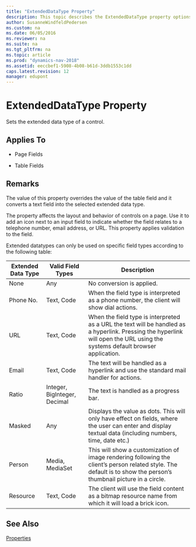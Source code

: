 ```yaml
---
title: "ExtendedDataType Property"
description: This topic describes the ExtendedDataType property options.
author: SusanneWindfeldPedersen
ms.custom: na
ms.date: 06/05/2016
ms.reviewer: na
ms.suite: na
ms.tgt_pltfrm: na
ms.topic: article
ms.prod: "dynamics-nav-2018"
ms.assetid: eeccbef1-5908-4b08-b61d-3ddb1553c1dd
caps.latest.revision: 12
manager: edupont
---
```

# ExtendedDataType Property
Sets the extended data type of a control.  
  
## Applies To  
  
-   Page Fields  
  
-   Table Fields  
  
## Remarks  
 The value of this property overrides the value of the table field and it converts a text field into the selected extended data type. 
   
 The property affects the layout and behavior of controls on a page. Use it to add an icon next to an input field to indicate whether the field relates to a telephone number, email address, or URL. This property applies validation to the field.

 Extended datatypes can only be used on specific field types according to the following table:

|Extended Data Type|Valid Field Types|Description|  
|-----|-----|----|
|None|Any|No conversion is applied.|
|Phone No.|Text, Code|When the field type is interpreted as a phone number, the client will show dial actions.|
|URL|Text, Code|When the field type is interpreted as a URL the text will be handled as a hyperlink. Pressing the hyperlink will open the URL using the systems default browser application.|
|Email|Text, Code|The text will be handled as a hyperlink and use the standard mail handler for actions.|
|Ratio|Integer, BigInteger, Decimal|The text is handled as a progress bar.|
|Masked|Any|Displays the value as dots. This will only have effect on fields, where the user can enter and display textual data (including numbers, time, date etc.)|
|Person|Media, MediaSet|This will show a customization of image rendering following the client’s person related style. The default is to show the person’s thumbnail picture in a circle.|
|Resource|Text, Code|The client will use the field content as a bitmap resource name from which it will load a brick icon.|

## See Also  
 [Properties](Properties.md)